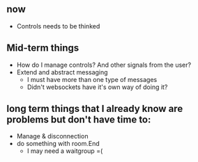 ## now
- Controls needs to be thinked

## Mid-term things
- How do I manage controls? And other signals from the user?
- Extend and abstract messaging
  - I must have more than one type of messages
  - Didn't websockets have it's own way of doing it?

## long term things that I already know are problems but don't have time to:
- Manage & disconnection
- do something with room.End
  - I may need a waitgroup =(